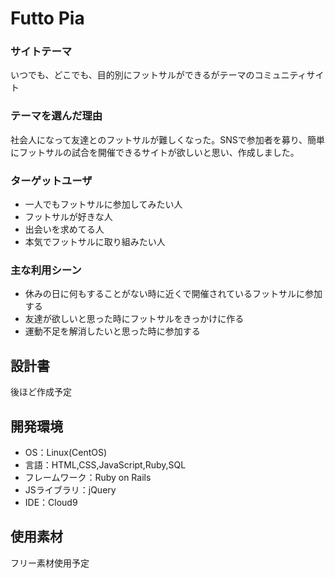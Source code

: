 # Futto Pia

### サイトテーマ
​いつでも、どこでも、目的別にフットサルができるがテーマのコミュニティサイト
### テーマを選んだ理由
​社会人になって友達とのフットサルが難しくなった。SNSで参加者を募り、簡単にフットサルの試合を開催できるサイトが欲しいと思い、作成しました。

### ターゲットユーザ
- 一人でもフットサルに参加してみたい人
- フットサルが好きな人
- 出会いを求めてる人
- 本気でフットサルに取り組みたい人
### 主な利用シーン
- 休みの日に何もすることがない時に近くで開催されているフットサルに参加する
- 友達が欲しいと思った時にフットサルをきっかけに作る
- 運動不足を解消したいと思った時に参加する
## 設計書
​後ほど作成予定
## 開発環境
- OS：Linux(CentOS)
- 言語：HTML,CSS,JavaScript,Ruby,SQL
- フレームワーク：Ruby on Rails
- JSライブラリ：jQuery
- IDE：Cloud9
## 使用素材
フリー素材使用予定